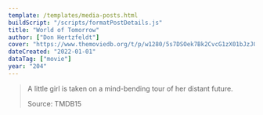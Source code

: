 ```yaml
---
template: /templates/media-posts.html
buildScript: "/scripts/formatPostDetails.js"
title: "World of Tomorrow"
author: ["Don Hertzfeldt"]
cover: "https://www.themoviedb.org/t/p/w1280/5s7DSOek7Bk2CvcG1zX01bJzJ0x.jpg"
dateCreated: "2022-01-01"
dataTag: ["movie"]
year: "204"
---
```


> A little girl is taken on a mind-bending tour of her distant future.
>
> Source: TMDB15
